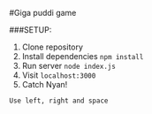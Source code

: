 
#Giga puddi game

###SETUP:
1. Clone repository
2. Install dependencies
  `npm install`
3. Run server
  `node index.js`
4. Visit
  `localhost:3000`
5. Catch Nyan!


~~~
Use left, right and space
